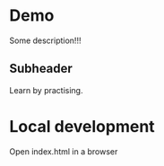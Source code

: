 # Demo
Some description!!!

## Subheader

Learn by practising.


# Local development

Open index.html in a browser